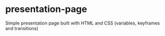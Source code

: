 # presentation-page
Simple presentation page built with HTML and CSS (variables, keyframes and transitions)
